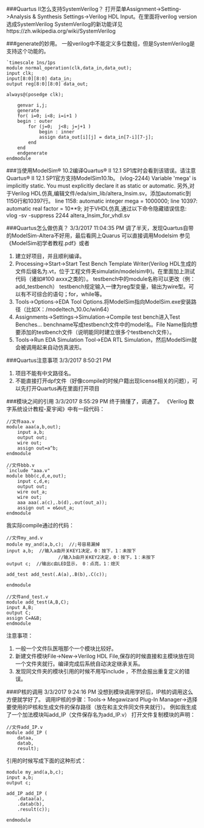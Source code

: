 ###Quartus II怎么支持SystemVerilog？
打开菜单Assignment->Setting->Analysis & Synthesis Settings->Verilog HDL Input。在里面将verilog version选成SystemVerilog
SystemVerilog的新功能详见https://zh.wikipedia.org/wiki/SystemVerilog

###generate的妙用。
一般verilog中不能定义多位数组，但是SystemVerilog是支持这个功能的。
```
`timescale 1ns/1ps
module normal_operation(clk,data_in,data_out);
input clk;
input[8:0][8:0] data_in;
output reg[8:0][8:0] data_out;

always@(posedge clk);

	genvar i,j; 
	generate 
	for( i=0; i<8; i=i+1 ) 
	begin : outer 
	    for (j=0;  j<8; j=j+1 ) 
	        begin : inner 
	        assign data_out[i][j] = data_in[7-i][7-j]; 
	    end 
	end 
	endgenerate
endmodule
```




###当使用ModelSim® 10.2编译Quartus® II 12.1 SP1库时会看到该错误。请注意Quartus® II 12.1 SP1官方支持ModelSim10.1b。
(vlog-2244) Variable 'mega' is implicitly static. You must explicitly declare it as static or automatic.
另外,对于Verilog HDL仿真,编辑文件<Quartus II installation directory>/eda/sim_lib/altera_lnsim.sv。添加automatic到1150行和10397行。
line 1158:
            automatic integer mega = 1000000;
line 10397:
            automatic real factor = 10**9;
 对于VHDL仿真,通过以下命令隐藏错误信息:
vlog -sv -suppress 2244 altera_lnsim_for_vhdl.sv





###Quartus怎么做仿真？
3/3/2017 11:04:35 PM 
调了半天，发现Quartus自带的ModelSim-Altera不好用，最后看网上Quarus 可以直接调用Modelsim
参见《ModelSim初学者教程.pdf》或者
1. 建立好项目，并且顺利编译。
2. Processing->Start->Start Test Bench Template Writer(Verilog HDL生成的文件后缀名为.vt，位于工程文件夹simulatin/modelsim中)。在里面加上测试代码（诸如#100 axxx之类的）。
	testbench中的module名称可以更改（例：add_testbench）
	testbench规定输入一律为reg型变量，输出为wire型。可以有不可综合的语句；for，while等。
3. Tools->Options->EDA Tool Options.将ModelSim指向ModelSim.exe安装路径（比如X：/modeltech_10.0c/win64）
4. Assignments->Settings->Simulation->Compile test bench进入Test Benches...
	benchname写成testbench文件中的model名。File Name指向想要添加的testbench文件（说明能同时建立很多个testbench文件）。
5. Tools->Run EDA Simulation Tool->EDA RTL Simulation，然后ModelSim就会被调用起来自动仿真波形。



###Quartus注意事项
3/3/2017 8:50:21 PM 
1. 项目不能有中文路径名。
2. 不能直接打开dpf文件（好像compile的时候户籍出现license相关的问题），可以先打开Quartus再在里面打开项目


###模块之间的引用
3/3/2017 8:55:29 PM 
终于搞懂了，调通了。
《Verilog 数字系统设计教程-夏宇闻》中有一段代码：
```
//文件aaa.v
module aaa(a,b,out);
	input a,b;
	output out;
	wire out;
	assign out=a^b;
endmodule

//文件bbb.v
`include "aaa.v"
module bbb(c,d,e,out);
	input c,d,e;
	output out;
	wire out_a;
	wire out;
	aaa aaa(.a(c),.b(d),.out(out_a));
	assign out = e&out_a;
endmodule
```

我实际compile通过的代码：
```
//文件my_and.v
module my_and(a,b,c);  //;号容易漏掉
input a,b;  //输入a由开关KEY1决定，0：按下，1：未按下
                   //输入b由开关KEY2决定，0：按下，1：未按下
output c;  //输出c由LED显示， 0：点亮，1：熄灭

add_test add_test(.A(a),.B(b),.C(c));

endmodule

//文件and_test.v
module add_test(A,B,C); 
input A,B; 
output C; 
assign C=A&B;
endmodule

```
注意事项：
1. 一般一个文件队医哦那个一个模块比较好。
2. 新建文件模块File->New->Verilog HDL File,保存的时候直接和主模块放在同一个文件夹就行。编译完成后系统自动决定继承关系。
3. 发现同文件夹的模块引用的时候不用写include ，不然会报出重复定义的错误。



###IP核的调用
3/3/2017 9:24:16 PM 
没想到模块调用学好后，IP核的调用这么方便就学好了。
调用IP核的步骤：Tools-> Megawizard Plug-In Manager->选择要使用的IP核和生成文件的保存路径（放在和主文件同文件夹就行）。
例如我生成了一个加法模块叫add_IP（文件保存名为add_IP.v）
打开文件复制模块的声明：
```
//文件add_IP.v
module add_IP (
	dataa,
	datab,
	result);
```

引用的时候写成下面的这种形式：
```
module my_and(a,b,c);
input a,b; 
output c; 

add_IP add_IP (
	.dataa(a),
	.datab(b),
	.result(c));

endmodule
```